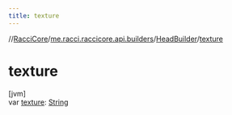 ```yaml
---
title: texture
---
```

//[RacciCore](../../../index.html)/[me.racci.raccicore.api.builders](../index.html)/[HeadBuilder](index.html)/[texture](texture.html)



# texture



[jvm]\
var [texture](texture.html): [String](https://kotlinlang.org/api/latest/jvm/stdlib/kotlin/-string/index.html)




